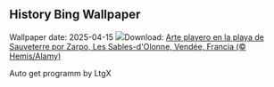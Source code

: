 ## History Bing Wallpaper
Wallpaper date: 2025-04-15
![](https://www.bing.com/th?id=OHR.BeachArt_ES-ES0479706512_UHD.jpg&w=1000)Download: [Arte playero en la playa de Sauveterre por Zarpo, Les Sables-d'Olonne, Vendée, Francia (© Hemis/Alamy)](https://www.bing.com/th?id=OHR.BeachArt_ES-ES0479706512_UHD.jpg)

Auto get programm by LtgX
